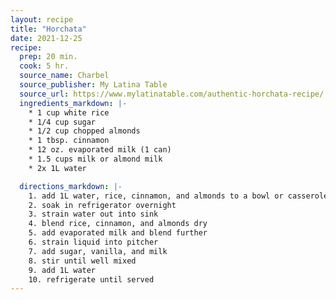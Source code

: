 ```yaml
---
layout: recipe
title: "Horchata"
date: 2021-12-25
recipe:
  prep: 20 min.
  cook: 5 hr.
  source_name: Charbel
  source_publisher: My Latina Table
  source_url: https://www.mylatinatable.com/authentic-horchata-recipe/
  ingredients_markdown: |-
    * 1 cup white rice
    * 1/4 cup sugar
    * 1/2 cup chopped almonds
    * 1 tbsp. cinnamon
    * 12 oz. evaporated milk (1 can)
    * 1.5 cups milk or almond milk
    * 2x 1L water

  directions_markdown: |-
    1. add 1L water, rice, cinnamon, and almonds to a bowl or casserole dish
    2. soak in refrigerator overnight
    3. strain water out into sink
    4. blend rice, cinnamon, and almonds dry
    5. add evaporated milk and blend further
    6. strain liquid into pitcher
    7. add sugar, vanilla, and milk
    8. stir until well mixed
    9. add 1L water
    10. refrigerate until served 
---
```

